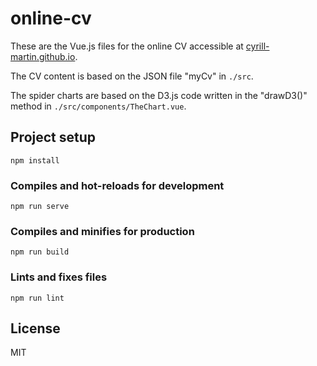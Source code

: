 # online-cv

These are the Vue.js files for the online CV accessible at [cyrill-martin.github.io](https://cyrill-martin.github.io).

The CV content is based on the JSON file "myCv" in ``./src``. 

The spider charts are based on the D3.js code written in the "drawD3()" method in ``./src/components/TheChart.vue``.

## Project setup
```
npm install
```

### Compiles and hot-reloads for development
```
npm run serve
```

### Compiles and minifies for production
```
npm run build
```

### Lints and fixes files
```
npm run lint
```
## License

MIT
